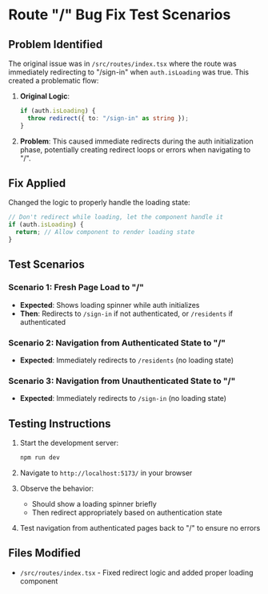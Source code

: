 # Route "/" Bug Fix Test Scenarios

## Problem Identified
The original issue was in `/src/routes/index.tsx` where the route was immediately redirecting to "/sign-in" when `auth.isLoading` was true. This created a problematic flow:

1. **Original Logic**: 
   ```typescript
   if (auth.isLoading) {
     throw redirect({ to: "/sign-in" as string });
   }
   ```

2. **Problem**: This caused immediate redirects during the auth initialization phase, potentially creating redirect loops or errors when navigating to "/".

## Fix Applied
Changed the logic to properly handle the loading state:

```typescript
// Don't redirect while loading, let the component handle it
if (auth.isLoading) {
  return; // Allow component to render loading state
}
```

## Test Scenarios

### Scenario 1: Fresh Page Load to "/"
- **Expected**: Shows loading spinner while auth initializes
- **Then**: Redirects to `/sign-in` if not authenticated, or `/residents` if authenticated

### Scenario 2: Navigation from Authenticated State to "/"
- **Expected**: Immediately redirects to `/residents` (no loading state)

### Scenario 3: Navigation from Unauthenticated State to "/"
- **Expected**: Immediately redirects to `/sign-in` (no loading state)

## Testing Instructions

1. Start the development server:
   ```bash
   npm run dev
   ```

2. Navigate to `http://localhost:5173/` in your browser

3. Observe the behavior:
   - Should show a loading spinner briefly
   - Then redirect appropriately based on authentication state

4. Test navigation from authenticated pages back to "/" to ensure no errors

## Files Modified
- `/src/routes/index.tsx` - Fixed redirect logic and added proper loading component
